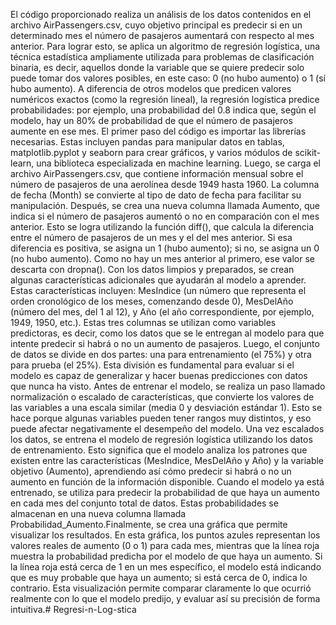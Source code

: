 El código proporcionado realiza un análisis de los datos contenidos en el archivo AirPassengers.csv, cuyo objetivo principal es predecir si en un determinado mes el número de pasajeros aumentará con respecto al mes anterior. Para lograr esto, se aplica un algoritmo de regresión logística, una técnica estadística ampliamente utilizada para problemas de clasificación binaria, es decir, aquellos donde la variable que se quiere predecir solo puede tomar dos valores posibles, en este caso: 0 (no hubo aumento) o 1 (sí hubo aumento). A diferencia de otros modelos que predicen valores numéricos exactos (como la regresión lineal), la regresión logística predice probabilidades: por ejemplo, una probabilidad del 0.8 indica que, según el modelo, hay un 80% de probabilidad de que el número de pasajeros aumente en ese mes.
El primer paso del código es importar las librerías necesarias. Estas incluyen pandas para manipular datos en tablas, matplotlib.pyplot y seaborn para crear gráficos, y varios módulos de scikit-learn, una biblioteca especializada en machine learning. Luego, se carga el archivo AirPassengers.csv, que contiene información mensual sobre el número de pasajeros de una aerolínea desde 1949 hasta 1960. La columna de fecha (Month) se convierte al tipo de dato de fecha para facilitar su manipulación.
Después, se crea una nueva columna llamada Aumento, que indica si el número de pasajeros aumentó o no en comparación con el mes anterior. Esto se logra utilizando la función diff(), que calcula la diferencia entre el número de pasajeros de un mes y el del mes anterior. Si esa diferencia es positiva, se asigna un 1 (hubo aumento); si no, se asigna un 0 (no hubo aumento). Como no hay un mes anterior al primero, ese valor se descarta con dropna().
Con los datos limpios y preparados, se crean algunas características adicionales que ayudarán al modelo a aprender. Estas características incluyen: MesIndice (un número que representa el orden cronológico de los meses, comenzando desde 0), MesDelAño (número del mes, del 1 al 12), y Año (el año correspondiente, por ejemplo, 1949, 1950, etc.). Estas tres columnas se utilizan como variables predictoras, es decir, como los datos que se le entregan al modelo para que intente predecir si habrá o no un aumento de pasajeros.
Luego, el conjunto de datos se divide en dos partes: una para entrenamiento (el 75%) y otra para prueba (el 25%). Esta división es fundamental para evaluar si el modelo es capaz de generalizar y hacer buenas predicciones con datos que nunca ha visto. Antes de entrenar el modelo, se realiza un paso llamado normalización o escalado de características, que convierte los valores de las variables a una escala similar (media 0 y desviación estándar 1). Esto se hace porque algunas variables pueden tener rangos muy distintos, y eso puede afectar negativamente el desempeño del modelo.
Una vez escalados los datos, se entrena el modelo de regresión logística utilizando los datos de entrenamiento. Esto significa que el modelo analiza los patrones que existen entre las características (MesIndice, MesDelAño y Año) y la variable objetivo (Aumento), aprendiendo así cómo predecir si habrá o no un aumento en función de la información disponible. Cuando el modelo ya está entrenado, se utiliza para predecir la probabilidad de que haya un aumento en cada mes del conjunto total de datos. Estas probabilidades se almacenan en una nueva columna llamada Probabilidad_Aumento.Finalmente, se crea una gráfica que permite visualizar los resultados. En esta gráfica, los puntos azules representan los valores reales de aumento (0 o 1) para cada mes, mientras que la línea roja muestra la probabilidad predicha por el modelo de que haya un aumento. Si la línea roja está cerca de 1 en un mes específico, el modelo está indicando que es muy probable que haya un aumento; si está cerca de 0, indica lo contrario. Esta visualización permite comparar claramente lo que ocurrió realmente con lo que el modelo predijo, y evaluar así su precisión de forma intuitiva.#   R e g r e s i - n - L o g - s t i c a  
 